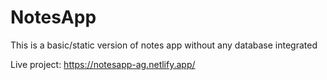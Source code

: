 # NotesApp
This is a basic/static version of notes app without any database integrated

Live project: https://notesapp-ag.netlify.app/
